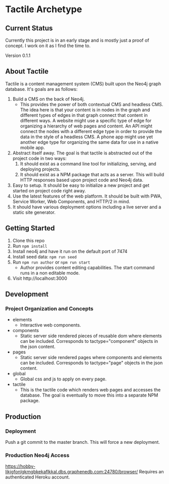 # Tactile Archetype

## Current Status

Currently this project is in an early stage and is mostly just a proof of concept. I work on it as I find the time to.

Version 0.1.1

## About Tactile

Tactile is a content management system (CMS) built upon the Neo4j graph database. It's goals are as follows:

1. Build a CMS on the back of Neo4j.
    * This provides the power of both contextual CMS and headless CMS. The idea here is that your content is in nodes in the graph and different types of edges in that graph connect that content in different ways. A website might use a specific type of edge for organizing a hierarchy of web pages and content. An API might connect the nodes with a different edge type in order to provide the data in the style of a headless CMS. A phone app might use yet another edge type for organizing the same data for use in a native mobile app.
2. Abstract itself away. The goal is that tactile is abstracted out of the project code in two ways:
    1. It should exist as a command line tool for initializing, serving, and deploying projects.
    2. It should exist as a NPM package that acts as a server. This will build HTTP responses based upon project code and Neo4j data.
3. Easy to setup. It should be easy to initialize a new project and get started on project code right away.
4. Use the latest features of the web platform. It should be built with PWA, Service Worker, Web Components, and HTTP/2 in mind.
5. It should have various deployment options including a live server and a static site generator.

## Getting Started

1. Clone this repo
2. Run `npm install`
4. Install neo4j and have it run on the default port of 7474
3. Install seed data: `npm run seed`
3. Run `npm run author` or `npm run start`
    * Author provides content editing capabilities. The start command runs in a non editable mode.
5. Visit http://localhost:3000

## Development

### Project Organization and Concepts

* elements
    * Interactive web components.
* components
    * Static server side rendered pieces of reusable dom where elements can be included. Corresponds to tactype="component" objects in the json content.
* pages
    * Static server side rendered pages where components and elements can be included. Corresponds to tactype="page" objects in the json content.
* global
    * Global css and js to apply on every page.
* tactile
    * This is the tactile code which renders web pages and accesses the database. The goal is eventually to move this into a separate NPM package.

## Production

### Deployment

Push a git commit to the master branch. This will force a new deployment.

### Production Neo4j Access

https://hobby-likjgfonlgkmgbkekaflkkal.dbs.graphenedb.com:24780/browser/
Requires an authenticated Heroku account.
